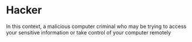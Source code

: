 [Title]: # (Hacker)
[Order]: # (52)

# Hacker

In this context, a malicious computer criminal who may be trying to access your sensitive information or take control of your computer remotely